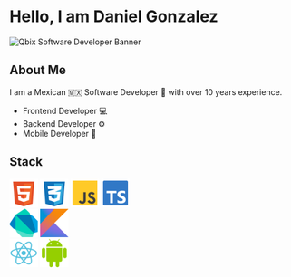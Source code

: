 # Hello, I am Daniel Gonzalez

<img src="https://github.com/qbixmex/qbixmex/assets/70177108/54f3cd75-12fd-47e5-9b84-6acc50cb5996" alt="Qbix Software Developer Banner" />

## About Me

I am a Mexican 🇲🇽 Software Developer 💾 with over 10 years experience.

- Frontend Developer 💻
- Backend Developer ⚙️
- Mobile Developer 📱

## Stack

<div><img src="./svg/html-5.svg" width="50" alt="Html Icon" title="HTML" /> <img src="./svg/css-3.svg" width="50" alt="CSS Icon" title="CSS" /> <img src="./svg/js.svg" width="50" alt="Javascript Icon" title="Javascript" /> <img src="./svg/typescript.svg" width="50" alt="Typescript Icon" title="Typescript" /></div>

<div><img src="./svg/dart.svg" width="50" alt="Dart Icon" title="Dart" /> <img src="./svg/kotlin.svg" width="50" alt="Kotlin Icon" title="Kotlin" /></div>

<div><img src="./svg/react.svg" width="50" alt="React Icon" /> <img src="./svg/android.svg" width="50" alt="Android Icon" title="Android" /></div>
